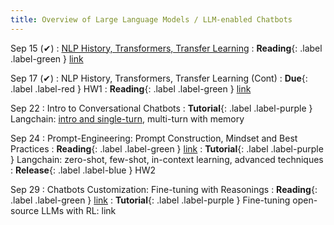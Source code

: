 ```yaml
---
title: Overview of Large Language Models / LLM-enabled Chatbots
---
```


Sep 15 (✔)
: [NLP History, Transformers, Transfer Learning](https://iu.instructure.com/courses/2329710/files/194767987?module_item_id=36869156)
: **Reading**{: .label .label-green } [link](https://www.wwt.com/blog/a-brief-history-of-nlp) 

Sep 17 (✔)
: NLP History, Transformers, Transfer Learning (Cont)
: **Due**{: .label .label-red } HW1
: **Reading**{: .label .label-green } [link](https://sites.gatech.edu/omscs7641/2024/02/07/transfer-learning-for-boosting-neural-network-performance/) 

Sep 22
: Intro to Conversational Chatbots
: **Tutorial**{: .label .label-purple } Langchain: [intro and single-turn](https://drive.google.com/file/d/1wFN2AZXMidOU2j1vZmXhCzmsv8u-gFm4/view?usp=sharing), multi-turn with memory

Sep 24
: Prompt-Engineering: Prompt Construction, Mindset and Best Practices
: **Reading**{: .label .label-green } [link](https://arxiv.org/pdf/2305.11430)
: **Tutorial**{: .label .label-purple } Langchain: zero-shot, few-shot, in-context learning, advanced techniques
: **Release**{: .label .label-blue } HW2

Sep 29
: Chatbots Customization: Fine-tuning with Reasonings
: **Reading**{: .label .label-green } [link](https://newsletter.maartengrootendorst.com/p/a-visual-guide-to-reasoning-llms)
: **Tutorial**{: .label .label-purple } Fine-tuning open-source LLMs with RL: link
